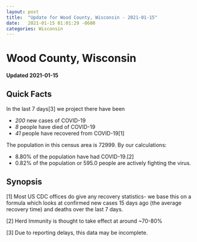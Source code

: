 ```yaml
---
layout: post
title:  "Update for Wood County, Wisconsin - 2021-01-15"
date:   2021-01-15 01:01:29 -0600
categories: Wisconsin
---
```


# Wood County, Wisconsin
#### Updated 2021-01-15

## Quick Facts

In the last 7 days[3] we project there have been
- *200* new cases of COVID-19
- *8* people have died of COVID-19
- *41* people have recovered from COVID-19[1]

The population in this census area is 72999. By our calculations:
- 8.80% of the population have had COVID-19.[2]
- 0.82% of the population or 595.0 people are actively fighting the virus.

## Synopsis




[1] Most US CDC offices do give any recovery statistics- we base this on a formula which looks at confirmed new cases
15 days ago (the average recovery time) and deaths over the last 7 days.

[2] Herd Immunity is thought to take effect at around ~70-80%

[3] Due to reporting delays, this data may be incomplete.
 
    